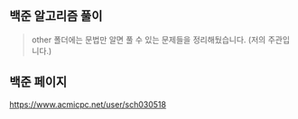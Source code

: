 ## 백준 알고리즘 풀이

> other 폴더에는 문법만 알면 풀 수 있는 문제들을 정리해뒀습니다. (저의 주관입니다.)

## 백준 페이지

https://www.acmicpc.net/user/sch030518
